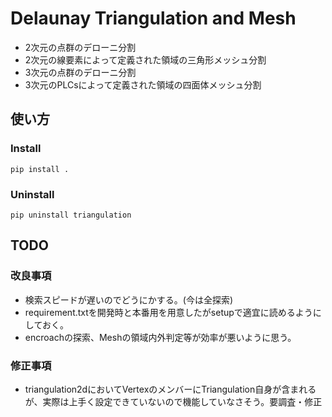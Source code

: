 # Delaunay Triangulation and Mesh
- 2次元の点群のデローニ分割
- 2次元の線要素によって定義された領域の三角形メッシュ分割
- 3次元の点群のデローニ分割
- 3次元のPLCsによって定義された領域の四面体メッシュ分割

## 使い方
###  Install
```
pip install .
```

### Uninstall
```
pip uninstall triangulation
```

## TODO
### 改良事項
- 検索スピードが遅いのでどうにかする。(今は全探索)
- requirement.txtを開発時と本番用を用意したがsetupで適宜に読めるようにしておく。
- encroachの探索、Meshの領域内外判定等が効率が悪いように思う。

### 修正事項
- triangulation2dにおいてVertexのメンバーにTriangulation自身が含まれるが、実際は上手く設定できていないので機能していなさそう。要調査・修正